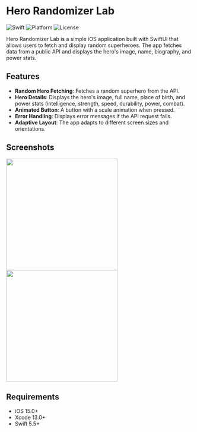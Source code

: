 # Hero Randomizer Lab

![Swift](https://img.shields.io/badge/Swift-5.5-orange.svg)
![Platform](https://img.shields.io/badge/Platform-iOS-blue.svg)
![License](https://img.shields.io/badge/License-MIT-lightgrey.svg)

Hero Randomizer Lab is a simple iOS application built with SwiftUI that allows users to fetch and display random superheroes. The app fetches data from a public API and displays the hero's image, name, biography, and power stats.

## Features

- **Random Hero Fetching**: Fetches a random superhero from the API.
- **Hero Details**: Displays the hero's image, full name, place of birth, and power stats (intelligence, strength, speed, durability, power, combat).
- **Animated Button**: A button with a scale animation when pressed.
- **Error Handling**: Displays error messages if the API request fails.
- **Adaptive Layout**: The app adapts to different screen sizes and orientations.

## Screenshots

<img src="https://github.com/user-attachments/assets/5333dda6-6e71-4aad-a8ab-cbacfd8a363d" width="300">

<img src="https://github.com/user-attachments/assets/96541a68-32c2-4082-bf55-ebee26b19ecd" width="300">

## Requirements

- iOS 15.0+
- Xcode 13.0+
- Swift 5.5+

